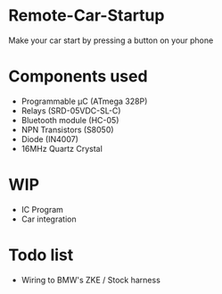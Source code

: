 # Remote-Car-Startup

Make your car start by pressing a button on your phone


# Components used
- Programmable µC (ATmega 328P)
- Relays (SRD-05VDC-SL-C)
- Bluetooth module (HC-05)
- NPN Transistors (S8050)
- Diode (IN4007)
- 16MHz Quartz Crystal

# WIP
- IC Program
- Car integration

# Todo list
- Wiring to BMW's ZKE / Stock harness